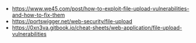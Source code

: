 


 - https://www.we45.com/post/how-to-exploit-file-upload-vulnerabilities-and-how-to-fix-them
 - https://portswigger.net/web-security/file-upload
 - https://0xn3va.gitbook.io/cheat-sheets/web-application/file-upload-vulnerabilities
